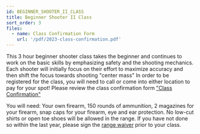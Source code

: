 ```yaml
---
id: BEGINNER_SHOOTER_II_CLASS
title: Beginner Shooter II Class
sort_order: 3
files:
  - name: Class Confirmation Form
    url: '/pdf/2023-class-confirmation.pdf'
---
```

This 3 hour beginner shooter class takes the beginner and continues to work on the basic skills by emphasizing safety and the shooting mechanics. Each shooter will initially focus on their effort to maximize accuracy and then shift the focus towards shooting "center mass"
In order to be registered for the class, you will need to call or come into either location to pay for your spot!
Please review the class confirmation form ["Class Confirmation"](/pdf/2023-class-confirmation.pdf)

You will need: Your own firearm, 150 rounds of ammunition, 2 magazines for your firearm, snap caps for your firearm, eye and ear protection.  No low-cut shirts or open toe shoes will be allowed in the range. 
If you have not done so within the last year, please sign the [range waiver](http://www.smartwaiver.com/v/stagestopgunshop) prior to your class. 